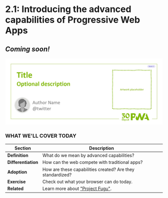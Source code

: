 # 2.1: Introducing the advanced capabilities of Progressive Web Apps

## *Coming soon!*

![Placeholder Banner Only. Replace when final assets ready.](_media/week2-placeholder.jpg)

### WHAT WE'LL COVER TODAY

| Section | Description |
| ------- | ----------- |
| **Definition** | What do we mean by advanced capabilities? |
| **Differentiation** | How can the web compete with traditional apps? |
| **Adoption** | How are these capabilities created? Are they standardized? |
| **Exercise** | Check out what your browser can do today. |
| **Related** | Learn more about ["Project Fugu"](https://fugu-tracker.web.app/). |
